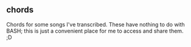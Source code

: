 ## chords

Chords for some songs I've transcribed. These have nothing to do with BASH; this is just a convenient place for me to access and share them.  
;D
